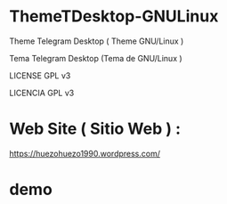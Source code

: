 # ThemeTDesktop-GNULinux
Theme Telegram Desktop ( Theme GNU/Linux ) 

Tema Telegram Desktop (Tema de GNU/Linux ) 

LICENSE GPL v3 

LICENCIA GPL v3 

# Web Site ( Sitio Web ) :

https://huezohuezo1990.wordpress.com/

# demo

[GNU Linux Theme ]: https://github.com/huezo/ThemeTDesktop-GNULinux/raw/master/demo.png



